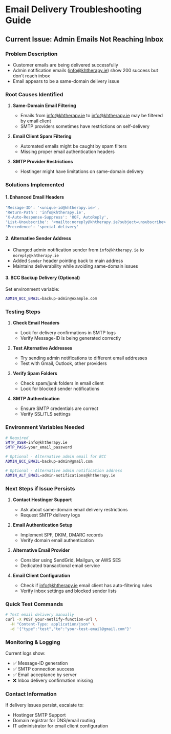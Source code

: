 # Email Delivery Troubleshooting Guide

## Current Issue: Admin Emails Not Reaching Inbox

### Problem Description
- Customer emails are being delivered successfully
- Admin notification emails (info@khtherapy.ie) show 200 success but don't reach inbox
- Email appears to be a same-domain delivery issue

### Root Causes Identified

1. **Same-Domain Email Filtering**
   - Emails from info@khtherapy.ie to info@khtherapy.ie may be filtered by email client
   - SMTP providers sometimes have restrictions on self-delivery

2. **Email Client Spam Filtering**
   - Automated emails might be caught by spam filters
   - Missing proper email authentication headers

3. **SMTP Provider Restrictions**
   - Hostinger might have limitations on same-domain delivery

### Solutions Implemented

#### 1. Enhanced Email Headers
```javascript
'Message-ID': '<unique-id@khtherapy.ie>',
'Return-Path': 'info@khtherapy.ie',
'X-Auto-Response-Suppress': 'OOF, AutoReply',
'List-Unsubscribe': '<mailto:noreply@khtherapy.ie?subject=unsubscribe>',
'Precedence': 'special-delivery'
```

#### 2. Alternative Sender Address
- Changed admin notification sender from `info@khtherapy.ie` to `noreply@khtherapy.ie`
- Added `Sender` header pointing back to main address
- Maintains deliverability while avoiding same-domain issues

#### 3. BCC Backup Delivery (Optional)
Set environment variable:
```bash
ADMIN_BCC_EMAIL=backup-admin@example.com
```

### Testing Steps

1. **Check Email Headers**
   - Look for delivery confirmations in SMTP logs
   - Verify Message-ID is being generated correctly

2. **Test Alternative Addresses**
   - Try sending admin notifications to different email addresses
   - Test with Gmail, Outlook, other providers

3. **Verify Spam Folders**
   - Check spam/junk folders in email client
   - Look for blocked sender notifications

4. **SMTP Authentication**
   - Ensure SMTP credentials are correct
   - Verify SSL/TLS settings

### Environment Variables Needed

```bash
# Required
SMTP_USER=info@khtherapy.ie
SMTP_PASS=your_email_password

# Optional - Alternative admin email for BCC
ADMIN_BCC_EMAIL=backup-admin@gmail.com

# Optional - Alternative admin notification address
ADMIN_ALT_EMAIL=admin-notifications@khtherapy.ie
```

### Next Steps if Issue Persists

1. **Contact Hostinger Support**
   - Ask about same-domain email delivery restrictions
   - Request SMTP delivery logs

2. **Email Authentication Setup**
   - Implement SPF, DKIM, DMARC records
   - Verify domain email authentication

3. **Alternative Email Provider**
   - Consider using SendGrid, Mailgun, or AWS SES
   - Dedicated transactional email service

4. **Email Client Configuration**
   - Check if info@khtherapy.ie email client has auto-filtering rules
   - Verify inbox settings and blocked sender lists

### Quick Test Commands

```bash
# Test email delivery manually
curl -X POST your-netlify-function-url \
  -H "Content-Type: application/json" \
  -d '{"type":"test","to":"your-test-email@gmail.com"}'
```

### Monitoring & Logging

Current logs show:
- ✅ Message-ID generation
- ✅ SMTP connection success  
- ✅ Email acceptance by server
- ❌ Inbox delivery confirmation missing

### Contact Information

If delivery issues persist, escalate to:
- Hostinger SMTP Support
- Domain registrar for DNS/email routing
- IT administrator for email client configuration
